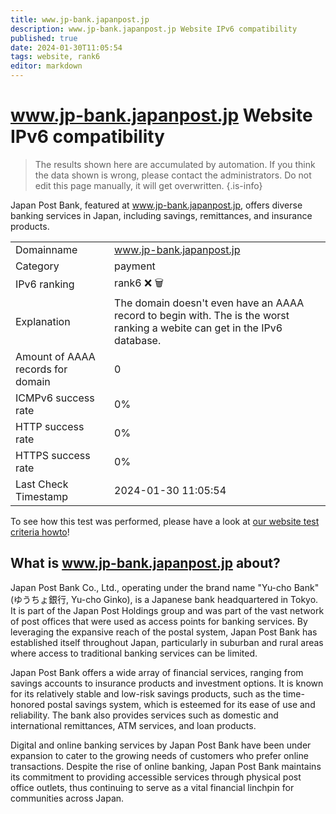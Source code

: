 ```yaml
---
title: www.jp-bank.japanpost.jp
description: www.jp-bank.japanpost.jp Website IPv6 compatibility
published: true
date: 2024-01-30T11:05:54
tags: website, rank6
editor: markdown
---
```


# www.jp-bank.japanpost.jp Website IPv6 compatibility

> The results shown here are accumulated by automation. If you think the data shown is wrong, please contact the administrators. 
> Do not edit this page manually, it will get overwritten.
{.is-info}

Japan Post Bank, featured at www.jp-bank.japanpost.jp, offers diverse banking services in Japan, including savings, remittances, and insurance products.


|   |   |
| - | - |
| Domainname | www.jp-bank.japanpost.jp
| Category | payment |
| IPv6 ranking | rank6 :x: :wastebasket: |
| Explanation | The domain doesn't even have an AAAA record to begin with. The is the worst ranking a webite can get in the IPv6 database. |
| Amount of AAAA records for domain | 0 |
| ICMPv6 success rate | 0%|
| HTTP success rate | 0% |
| HTTPS success rate | 0% |
| Last Check Timestamp | 2024-01-30 11:05:54 |

To see how this test was performed, please have a look at [our website test criteria howto](/howto/testcriteria/website)!


## What is www.jp-bank.japanpost.jp about?
Japan Post Bank Co., Ltd., operating under the brand name "Yu-cho Bank" (ゆうちょ銀行, Yu-cho Ginko), is a Japanese bank headquartered in Tokyo. It is part of the Japan Post Holdings group and was part of the vast network of post offices that were used as access points for banking services. By leveraging the expansive reach of the postal system, Japan Post Bank has established itself throughout Japan, particularly in suburban and rural areas where access to traditional banking services can be limited.

Japan Post Bank offers a wide array of financial services, ranging from savings accounts to insurance products and investment options. It is known for its relatively stable and low-risk savings products, such as the time-honored postal savings system, which is esteemed for its ease of use and reliability. The bank also provides services such as domestic and international remittances, ATM services, and loan products.

Digital and online banking services by Japan Post Bank have been under expansion to cater to the growing needs of customers who prefer online transactions. Despite the rise of online banking, Japan Post Bank maintains its commitment to providing accessible services through physical post office outlets, thus continuing to serve as a vital financial linchpin for communities across Japan.
